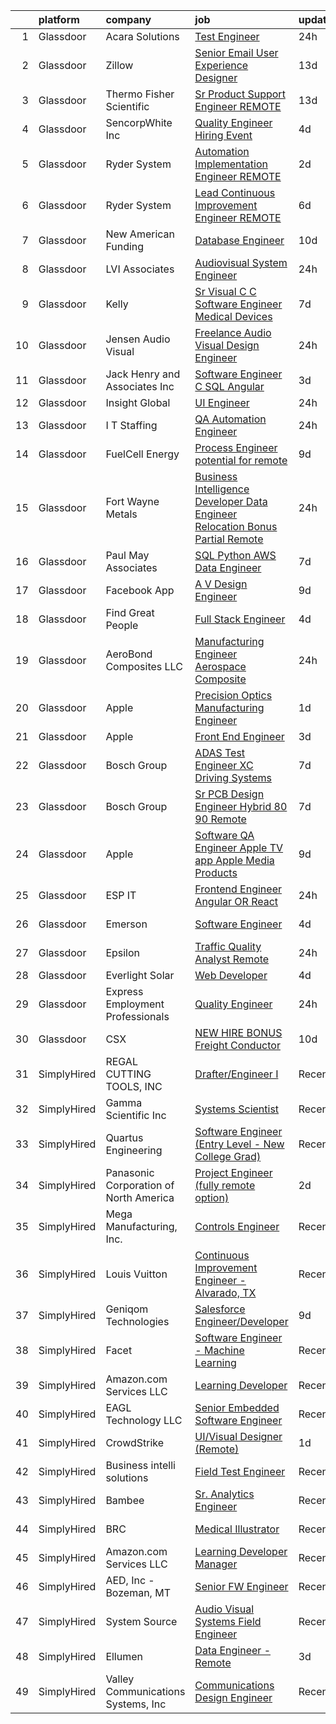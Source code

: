

|    | platform    | company                                | job                                                                                                                                                                                                                                                                                                                                                                                                                                                                                                                                                                                                                                                                                                                                                                                                                                                                                                                                                                                                                                                                                                                                                                                                                                                                                                                                                                                                                                                                                                                                                                                                    | update_time   | location                 |
|---:|:------------|:---------------------------------------|:-------------------------------------------------------------------------------------------------------------------------------------------------------------------------------------------------------------------------------------------------------------------------------------------------------------------------------------------------------------------------------------------------------------------------------------------------------------------------------------------------------------------------------------------------------------------------------------------------------------------------------------------------------------------------------------------------------------------------------------------------------------------------------------------------------------------------------------------------------------------------------------------------------------------------------------------------------------------------------------------------------------------------------------------------------------------------------------------------------------------------------------------------------------------------------------------------------------------------------------------------------------------------------------------------------------------------------------------------------------------------------------------------------------------------------------------------------------------------------------------------------------------------------------------------------------------------------------------------------|:--------------|:-------------------------|
|  1 | Glassdoor   | Acara Solutions                        | [Test Engineer](https://www.glassdoor.com/partner/jobListing.htm?pos=116&ao=1110586&s=58&guid=0000018205ca33b2bce05cc1bda8f92f&src=GD_JOB_AD&t=SR&vt=w&ea=1&cs=1_5d8e6910&cb=1657954514397&jobListingId=1008009121700&cpc=5E31031E1AFF45A7&jrtk=3-0-1g82skcvuk62v801-1g82skd0gghp1800-072e15111c6663c4--6NYlbfkN0BQuJXpfawXtfhwzLerQhC04iCxGrelUvn_xttDeop7CMmG32gURwRxhPm_v2B23n6m9TRqT6UasFRqsSQG8g6Wo5XAjT0P7GEcFnmq5c6niecZP-SECIebECYEBNj6wrRW9OwJ_eWXTGZ8E9-5zjmIlZ7jbqgDLtTlSDyKzJ9X-PDLw_UTynzJc8p9VcM1aTMAdRoEI78Vsag6IRWkpR8rr8S_MeVoFZceCedFgABZB-KYGbLK7aYUo227W4ubzO_-bjZLioO2tf_6tv3ZXj-iBgs_oYPaDWxEGVa2dwGRBtxPjRPtZCbduDf4v9HvgRXRaFG_Ml-NpD3jq3UUAPaaER29epi17FALLSgWmePadMGCX3rSuYqxUVQSJUuuG2_aHx2cAN93jpaqJekgK8Ze0rKDZTXLZBNTl-pE5mAL-qd9qbbQSPTfPCS28H7HMu1X4vBCq2VGNUms_LoqnZBxGZJ6QK76fcDU0Wcf_US6VK1h27YJeqFTc6ylMHVOM1bmOrns3m37WZbCN1XGNTnqExjLskwVtZE3rMJbep9Q81g5jjD6i40ZeqOJkCbnTcnpp8FF68ivlhc6MVj4iLWcncEbxJbo8L4g2ISScyVV7lvOFt-eDsd7hmr05NnD5wgpEdiUDlZmPCX1jCFEhz0zWaAhaHKk6Jc74q-yu08ff0h_NhyLAoLk7L4y7rWedIl0R7Gkw6PdBVz6yC3AIePFO7pRINgK-Tl--9tkgeHAiw%3D%3D)                                                                                                                                                                                                                                                                                                                                                                                                                                                                                                   | 24h           | Melbourne, FL            |
|  2 | Glassdoor   | Zillow                                 | [Senior Email User Experience Designer](https://www.glassdoor.com/partner/jobListing.htm?pos=121&ao=1110586&s=58&guid=0000018205ca33b2bce05cc1bda8f92f&src=GD_JOB_AD&t=SR&vt=w&cs=1_b283f0ba&cb=1657954514397&jobListingId=1007979080441&cpc=3DB599BF2F4828F0&jrtk=3-0-1g82skcvuk62v801-1g82skd0gghp1800-ba3f6750aa802f40--6NYlbfkN0ANMurRYyPEXg08u6OamUd1Mvhk-zhFSGYIZgoJR86UvQ_x0FKK8TrZZD49G3rLjS8wGhoHT0q0CqvbX6QAQEN4MtrEmjxtYnKI2eXuq5uYOiMfEzs1iWRevnYpRBE0eg4n-FptEwYvGw4WNjKsDNbJeURgG-8-UVYC0dgHNQ4U7mSV5f28BzWdpKBvjKb0DEivbUTYJMp4_GrW82lWi38Vpl4fl9IMX0YlFt7QjwOOyj4EmKfkgD4rJLKVLhj-QUrctktl3pDV-LgnT1tHTSPaIoID0UQ99DT07veaJB93fJdJYGoJU9dNV8zKOAFFX2JIMBzHkUFcbTsoqL4MAWoMdjnIrkWn3lPDYt6ThKcAXrSdgv1HIbv5AN8S7ae77_Rg6HZqyEhDMl9nXllMW70U3UAfH-Lo1do2qJcwotIODRwSq9F7Fj5sncfHc8-MQ5i0i9Da6Mz9I71Rg3NwpkiPC3R2BqWklFSaOGGuGEQBT_P6CEWqlQnxATfWsaRqKXGtLg-FeWrZ8cmQoZw9MOYFZsPGdt_PZ480XsIVnZPLDLUEz5Zzf6Oi9iBTZkTNENweGD0FUTH6XkUryOqlQXHIJ-a5K0a-vtqflOuhUTwj0o2dFB-IfyHFOVwMCv7C55UeSoToXeSkrdnbbp0lgBpVfCJ2mSXmQUJrHDnq-HadXhX_MQhj6bEq_fUv8UIaQQa5TLZil9FYVA5oAduGHVLtWEI-oSolVIrezocK3R0cSZjME_Fnzg7yzgEWfQQYAeK5TyMfjYMmYWLsBdxx9rLVs2OYgyI61I2YrzVRjhpzFXj3vsPqEHDKNjrFdk6q6uSXBHzZhJo6ELlQAYeX5TePy9oea1DI6vwTNf6AgRBgpEJHyGpTYfBR_17XdYEJqPF_eTeyfYX4pg%3D%3D)                                                                                                                                                                                                                                                                                                                | 13d           | Remote                   |
|  3 | Glassdoor   | Thermo Fisher Scientific               | [Sr  Product Support Engineer   REMOTE](https://www.glassdoor.com/partner/jobListing.htm?pos=118&ao=1110586&s=58&guid=0000018205ca33b2bce05cc1bda8f92f&src=GD_JOB_AD&t=SR&vt=w&cs=1_cafd1701&cb=1657954514397&jobListingId=1007978835288&cpc=B101C867B3EF2D75&jrtk=3-0-1g82skcvuk62v801-1g82skd0gghp1800-cadfb4b7b84db6ef--6NYlbfkN0BzZ6fHfExerxdLMf5R-vbYZbYqPc4F61LRaYm3pX04b2gwnvhDbmguXhGUf6MlDkB2g2Amy_FIkmekF0ZuNwx_cotEaBcU6cI6ZJ7dSAPaKHOEJVJG7V6aWhZxsDqfxap-NeG2GMWX_5qKEFughTKFgnFu4tRrSTAeZGTWQwpTaF7qilWet4hciTaoRgxxMo3PEyA10DcL--33M-0Z3jiYwpfi49GELS6fvBp7Ge_54y5RqCeO-DdNDYcPPCSlLJxXu-2xXJ8QMFO4XaqZDhekK4nvbH-YQH2LrKdk0AOKnX7I1AW5TqoTeHx7XOZxIC0DpsWRtR8zavAF40DUMp1__5ZDQud_ea_xdlYvfQa3YuLYo2vISmFAF8M7SlqCiVEt8_Ty4tw_c4Yt9rKVPJdZoNmMWr2mWjLHelvHnIglBkg_PZUt61jrBOGEGyvlsHuioqsxqNMsGpJZ0ddqOu6EAWwD9c-6ELilisLEUJ2kxuh5UIVJhRzwmoGIC7x1F06eegvCfHCKUSVh6EWNtC2sp1iGHkUx46srJe_7YEuI_Zg4Z7Xv2kBBD3MkqHVrJUER9IKXTrUZ3oiHJnIzAJ7jFP_t3c_AAkPi43GpkWtUI5Ivt-z2Bwv23arrrKaZf711HxpECvmchC5PZWhKbQAdp77IEWrNe92f22CVSNlBhPKBBfX-rzbKm1AMoDVLYtvCtr10WLzQG_FD9gvbLl1O6XZscp-VyfqO-Zk2vXciqpEaAw8wmOm88fuxU2L6aE1XspFpxGQaRvQ8_HgUW4A939BsaBKhT6qYzpofVhHCrqsV3jf54-prMsZCEPq0qpDnZ-p8eTmeNeZIyiFsjUWWTBI5VN6GLrwwoQexG6QcirPVX5UHA-Jbml5jfmXNba-CUdevbpXCca4TasktmrX1mh57DkUd7Sky-15ahREXAjXARdHQ23ucSAysPsS9eJPHIFpj7znYBBVUasDC2iJujsOCyiSFWDVqspxpzxxCVVoyP7Do7SuME5GHPrjA3hKhOEuAbCodkhqJUUyNkzqF37CKFOMuhqC2Lkf7Zl7hzPgi_L-DzEWSQEvHa89jOU90NPPj0pFb1BTRk6Q7SGLlABVriOw6v-4%3D)                                                                                              | 13d           | Delaware                 |
|  4 | Glassdoor   | SencorpWhite  Inc                      | [Quality Engineer Hiring Event](https://www.glassdoor.com/partner/jobListing.htm?pos=104&ao=1110586&s=58&guid=0000018205ca33b2bce05cc1bda8f92f&src=GD_JOB_AD&t=SR&vt=w&cs=1_83ea2a5f&cb=1657954514395&jobListingId=1007998212480&cpc=26B83D24F6935211&jrtk=3-0-1g82skcvuk62v801-1g82skd0gghp1800-3cc79621559a66bb--6NYlbfkN0Btxs39KmTzjw_u_hUXcyTcLpNeUj18C2Nw5A7DCW0FWKwFVAaSG6fOyV8Bpwjr7rqiew3lfOw6y7-ZG_CVaQhuSjzHJmTLeP-4TiIMasFuwBd9py8bLQuwLShoWWxU1opppubP2khLZUtduQ2uDTr6EL5EcqZ_-aVWpZ7KVER5REI4C1p_gtBiYibo9OcGFSuzQB48kDpuissnlW2Xu--YxQpWax7XdRyYuFMcSS1LehaHTGAoXTE-BYyljaJoor_HpQW0NlueSgkN38ios2BNdtuPDsiOk0Rf_6GhkMySJS0PbGA7PvGMFb58S_0T7VZouhjkxgBMbw81VCeGHQeglmTF9Q1N4Zo0xhYA3bs7PtOJeMxNniIvPAYagTI_T2qBiVRKJInbtqjZTbsjt10VRU2nnGkbUAq_dXMCj7KFUd6n0-cuNA2cefd0ufGNvBObutRAhHxeyxyes121XmvvSzKoaudvj3l_uzV5GlsPwPEqsrxpPiBjMavaDTzpIUi_viKaJpIOdVTTeDE9NvDYlWfVwoRrlDb9C8qWeIYWZvl6D2Mm0rmtyOHOF2xbTN8W70rG00o-dHgFDoilk5eiQCHPNMAGyRM9ZGel0srvnDsC6Q5LYJFuRA85U9snfmYASDSDf7T9Mk2MyjiRZFBOjBew1GfgnMInEhcBeLEe4IrKc_YOFD5exnw3sYjk2CsWfnq34H3K_-P0Wm6JdovlhFSbuh3bv1RXjgf7u7nJ22GDEkhrOzNL)                                                                                                                                                                                                                                                                                                                                                                                                                                                                                    | 4d            | Carver, MA               |
|  5 | Glassdoor   | Ryder System                           | [Automation Implementation Engineer  REMOTE ](https://www.glassdoor.com/partner/jobListing.htm?pos=123&ao=1110586&s=58&guid=0000018205ca33b2bce05cc1bda8f92f&src=GD_JOB_AD&t=SR&vt=w&cs=1_88fade05&cb=1657954514398&jobListingId=1008002123812&cpc=32EE424DE2B657EB&jrtk=3-0-1g82skcvuk62v801-1g82skd0gghp1800-f13bcc3fce199444--6NYlbfkN0AJ6wryg7N46VvGy3EmkapfWsWdojZUEHSy-vjm49REoV0QRFlwuAEzlioR6-O1v1MPpY0outYWv6QQUzY9gCA3ViWOxr-3oIw542ZbmUOkgCsR_IoiwzNi_B_mN7Z3uxS5S2Ce55vM66vS_MxXTcpRbe5ADtHM_zUu_D8dKBs3vSgjWlCqqXnz8OdNyakkHwz2Y5oz4-gaCT668l302WQ4mvtYN4ARgkFZojGmnySX5wuJtW9CApaW9aRAr66sd3bCjBYhSW6N4CLb9fAfpa0EvdkdprIF3HutXntgNDd860780t6M8umNBcJa2kwV5d60OL2T2W-e5nLZd8Xl2Q5vztKHNwGEKKz2fd04NZZz7CvJf8ODbe1id75uhNegsr9atMK6ucizRbRG2GqK1X6Rd_s0VEAK5ltplTMGK9YmJPEsqLsHc7qYNT4ElE_rapH2Sb5w8HZETgBWElqow8qlM3kGcocJJhybyWyzik1R6AAeMuERv1B5)                                                                                                                                                                                                                                                                                                                                                                                                                                                                                                                                                                                                                                                                                                                                      | 2d            | Cincinnati, OH           |
|  6 | Glassdoor   | Ryder System                           | [Lead Continuous Improvement Engineer  REMOTE ](https://www.glassdoor.com/partner/jobListing.htm?pos=119&ao=1110586&s=58&guid=0000018205ca33b2bce05cc1bda8f92f&src=GD_JOB_AD&t=SR&vt=w&cs=1_7316b2b3&cb=1657954514397&jobListingId=1007994597235&cpc=47CFDC01B3F81FAC&jrtk=3-0-1g82skcvuk62v801-1g82skd0gghp1800-cef8ad6173e9df8d--6NYlbfkN0AJ6wryg7N46VvGy3EmkapfWsWdojZUEHSy-vjm49REoV0QRFlwuAEzlioR6-O1v1O44CSxLA3cG3fwhtIfD5c15ntyHq_gHch04edsxG53n8GSMagYbN7EHM_h3XevCb-Q_Sm_JoqTfhtgM87SpIc1sKelxSOp2yMnrmYRieqVkNV5LNeMONiLmp5XRws6y1Lzlt4nqaQ-kokg-ZaUoiQgCodReTKnB5J5fRpTWuyZyTu4aQUJsWWe5gX9t3TXAU-QF_83PI5-c4s18N2P8hhfb5rI-kGeIecUuqbyIrEwEv8jQkilsOdFy7qFip8PIH1vF__L-aubk8nh3HeJ3pL85FGHQGUJOB9lUSF548UFBUUGQ34ZLHAtS1TY723ty8DxCCIvmwzdLSj4S_7d9Ju_jjqO1_e5XkxKBKeVElqQABJ56q_gLZFe2il3s7QC8UXiuLOoeSOSyMMiEkM_Odlt6KJfDHsJ_1jlHNaHzC2FDE3KQPEkEfOL)                                                                                                                                                                                                                                                                                                                                                                                                                                                                                                                                                                                                                                                                                                                                    | 6d            | Lincoln, NE              |
|  7 | Glassdoor   | New American Funding                   | [Database Engineer](https://www.glassdoor.com/partner/jobListing.htm?pos=124&ao=1110586&s=58&guid=0000018205ca33b2bce05cc1bda8f92f&src=GD_JOB_AD&t=SR&vt=w&ea=1&cs=1_f7eba464&cb=1657954514398&jobListingId=1007985725386&cpc=C4A69CCDBB3B9599&jrtk=3-0-1g82skcvuk62v801-1g82skd0gghp1800-ff0963b75e2fe558--6NYlbfkN0C2BFb7Ub2YUp4strrym9V3pWtjyRKtgHKt_kMzkewmGGJEved23y_kY-GSZp2akmNjnsrVgltbducLqbVIGxSYBrNmqLKvFhhX37uOtuAw6pxO1yVW0WI0TVIduvBd4ihQ5xRisTppLsuqIPgBYOvMZEuvdFtciPqi3UMnJUN_UHiTWgO4Ce0T9K5-sjUNUzAJs02OQ2dNZdyV1IcNj_Ydmuc81TRzwN80BdHxluEjsRHrZZSByHntDdqrzcTVyeUMsdBCP1G3J0ZLvxWH62rBq8XsEF8ENKLRV2fdUN3KxMsqspr3SpyEf9jC8CLmaBjlSHVvXLE81340Bmv0X--FQSULgMysbQNSSPMY5M4n6bRLmEkI1kKllaqKN6R-ArA2tJ4yj51SvkUZ60gMzV8hHm3wwGEoSqfy-4FgEbODDbIGK4qPv7oHNonDq-seThrrxr8UdNbPXG0UY7GTD6oSf_3epoLemLBSnvC_VfStFSvEPA8SKJdZjVnjtdFwYOw%3D)                                                                                                                                                                                                                                                                                                                                                                                                                                                                                                                                                                                                                                                                                                                                             | 10d           | Remote                   |
|  8 | Glassdoor   | LVI Associates                         | [Audiovisual System Engineer](https://www.glassdoor.com/partner/jobListing.htm?pos=107&ao=1110586&s=58&guid=0000018205ca33b2bce05cc1bda8f92f&src=GD_JOB_AD&t=SR&vt=w&ea=1&cs=1_795dc1c5&cb=1657954514396&jobListingId=1008007777219&cpc=618B7C2C2BCBC227&jrtk=3-0-1g82skcvuk62v801-1g82skd0gghp1800-3da69157d56884fb--6NYlbfkN0Ac1dQX5O4bM0SP6UJQV27qUKlsnOLo2dFi0v4Kq4pXXbjTLEo__hQoSrdIWdjrjGCtR5y2tIxHXDMiBH-vv-mhnkIphmn-1jHwueGToX7gN7uK0kVABbEYefWUepGlfnFqkZ-7Hy9ElB2jpWUOwEadIST8be7E2eTLOW6_gVt5o2zZaWr6SRMYFCa5K3sQVIy78kuVcPYK_fllz8uL_rUiduC4FKsbqfaFkAm74YJwfl-O-qEvCn-QRzkR172cE1wPKkG6LfG0vaTqE_P6fO53Sz53hc2dMoocCXLQyXBsY0HmPzM9dXJ7U__jlAntrZtJlgTJ5O_MJ1jKWXmr0gkpISaTot6cXOMtQM6AORTk01VPYQUZZhgFBbXj3vXu6sii7phkNDhZShbQSnRSrKk9qBXL_fAIoR5oLps3AJ0len9avSp76kS23h2_Qp763uHrM0udK0s3tyXhUHA4pHex-DbTX-kYes57nFIBmdo4MOvjkAPQDRBgejDiljNCmeC6ofxaWfVPeZdEo6sDfJKOzmZtMeOcSHebdgG3nB5sAO5nWDW1Il9PZ3MsKBrYhJA%3D)                                                                                                                                                                                                                                                                                                                                                                                                                                                                                                                                                                                                                                                                   | 24h           | Fairfax, VA              |
|  9 | Glassdoor   | Kelly                                  | [Sr  Visual C   C  Software Engineer  Medical Devices](https://www.glassdoor.com/partner/jobListing.htm?pos=120&ao=1110586&s=58&guid=0000018205ca33b2bce05cc1bda8f92f&src=GD_JOB_AD&t=SR&vt=w&cs=1_74536e7a&cb=1657954514397&jobListingId=1007993697141&cpc=2F9DD8B511C89582&jrtk=3-0-1g82skcvuk62v801-1g82skd0gghp1800-1d654153cf633c4b--6NYlbfkN0D6qFSVCaa8tXn-rJ3OcXif2lPyFmwsE2iZBGE4YLg1gz3DzxANTQL26tb-SQ4b-KD0fQYTmmTNNUGpIjIcsN35J_4V8sJewxee08dSJV8UR8WjhVdnQvA2WrGA9W_pvnh4aZhzwcN-M1o0331abJJgNZPBDQBKuihoW4c_P5tmbbZQmpP5EJoRAxUiEMKfe9HVMPUv1xf9Nq_xpx3Pk6bvfri16vzFKWfMEeXB-efAerUPFoqUxf4SoKgR2Az89LRkBJ2zx46KACxL1ChKEZgmEVP5AfOLXnPJ-EgamQkFjd-xbDXpo38bwduXi7mDorj2PPXGmVwGnjapUmed7JOcp2bjCghdDx4E1QiIEU71Wa8bCnf4yoI4D0VzV32ltTZQvR6vQJxu-R-BwfYZUiGpPPCvgWtZWzg0aJ7XNf7o5_x6o7dg1Y7ewlC6RG68Ne9fOR8cqwRCvOrE1tqN7ZYCBScQKpCUFWi8sX-ptdEFaaz9enmejB57t3sLEfJyVJAbi46G4NVat3q1BQQ1jGF4V0sK-W4p7aQ9iXDfugTZlAGCYSU9IKM7TwutsVypIhItKEWwgTKb_gmsf9tnrY-sCXe2dZqC43hMVSHgrq4Uf9uh5nH4zhqWdbCFpA6pttzAeDYrCvFban2j56ZuxVuIWtXn5zRqFZUidJS7EznowPUpJtZvCRfjXmf8FrQmgg679PabxSheDRYGOFw17a7FBRloaszZ_3CFhWt9i2BCNAheGtflFaJkbRznY0b_ZHZoYAwp3-NbZvLS6_aNzwr0eTLWYfT0RUUNchD8b_KwiWT3HY6CwVdSsE0d0mU3Mp-0mUPeKlHFAhbFUBQsntwXw8OGzhL2xMx90NzGhk5-izb9eXHlkH25AqVDlY9QmhKvO5xClu0djLy-_qsgqj3RXcM8Kv5-Mx23alQZ8zLd_Ulszqv5Y1tSdmDuBqse_fREwH_oDAr5m8q252eBZ7zX9Odhkt1wvUjhZQCuggrN5BNkhNb-Zq0igZF7ps-x62VJTgDyWblAgUzrHVfzREgToc13aBI7k6SmdV08fviFIpqZlKi9qHsMEBO0CuuhKd9BzWZMqAmf0CEGJuScK45DZDlzhnbMYm6A7LkIwmJjNJKVbEdkUR3xokLvNeFwRgxJG7MRg-Y-IoxbpQKFdyNMOmQfGh6qcdNqBP9irw8Ldg%3D%3D) | 7d            | Sunnyvale, CA            |
| 10 | Glassdoor   | Jensen Audio Visual                    | [Freelance Audio Visual Design Engineer](https://www.glassdoor.com/partner/jobListing.htm?pos=103&ao=1110586&s=58&guid=0000018205ca33b2bce05cc1bda8f92f&src=GD_JOB_AD&t=SR&vt=w&ea=1&cs=1_41121ab9&cb=1657954514395&jobListingId=1008008655393&cpc=C49818E30565E1C5&jrtk=3-0-1g82skcvuk62v801-1g82skd0gghp1800-2b26840a77cfcb6f--6NYlbfkN0B91O5vKeJxR9_hxmDa8e6Q5G1GjibsWHgJn1skfYlPwkAXe845tnLEvoI6XuF0eBIBIhcz0HPUIe79UujOZBVd63yv6bxa1aImQmynUaNewE95G793KRTOknt_ThP5QTrQDOUmd5gLH-22R2jo_gzJCrI3Bf2XfHqThDx0q7NMMsUMDd3ajSAC3ZreR5MhGkge9Sp_NVltb2ZK5PsEsZOjiz99BgOOcMUXq40QjQqNfZIlu5-FAlTleyteJDaUepA21XOC7S-CuvpwPh-9nRlQ7M49PrypCaO1PjcGB7ReT83kbOgI2-Gzqgx_bbolHlfIQ4dnGhjuxouwUd3tI766CjjsT5sbc5JR7m5VivOb7gpXHMl9hApEO1r9dmDeOjxwa5SIyFtPabWb8LLjtbnTZctGNjesgDbJr1rh8y4sbsyX4QJ9oFIjpz53nhiBl0TQCetNkqDwp8hJZdFVQkyEnNCNXfXl3dPXUd-Iib4-nicIuQOmufCmFNfbSEzWR16cqEz2uDFJbSREtvN6SO3D7Eo_xvWDZlo%3D)                                                                                                                                                                                                                                                                                                                                                                                                                                                                                                                                                                                                                                                                                        | 24h           | Remote                   |
| 11 | Glassdoor   | Jack Henry and Associates  Inc         | [Software Engineer  C  SQL Angular ](https://www.glassdoor.com/partner/jobListing.htm?pos=117&ao=1110586&s=58&guid=0000018205ca33b2bce05cc1bda8f92f&src=GD_JOB_AD&t=SR&vt=w&cs=1_5220aebc&cb=1657954514397&jobListingId=1008001719352&cpc=A65DF3A704A48F9B&jrtk=3-0-1g82skcvuk62v801-1g82skd0gghp1800-d7d423ac65ac3035--6NYlbfkN0CUxQjISx8Pmp1SNPcSUmHurfSI5ONYRGUylAf9ucXvkQk5eiF9GPMDoEIQYBRkWvs9vi-8Ivj0fkcA5kK8rrrFXH1EGsixcH1XMO02u9PaDaZz109oRgGDMUE0uLeMHLqW5UhYJLkry_aABFfnjowh-sOF5Vm4uQ5AsQ9HJfdNxUjor1E5q1GsYsPQdbTlSvFHC27qY1Ej-Q4n2dVFlRQMeRQGlR2aF-FB6CYjIMoCQNZjsQQireVEkEmzFxKtdE7kUoYPkTMxAkX_Tolfys8ObmNQgXiL7RZ5S8ZRIinYzx6b2eFIrBzuLuBobnCX1XtDPZu-1Q45WAv0E3SeqclT-iB3L73FuAIX_JHyRzTEiop_n0gNG7-r78u-_Fgr0mXK1Bvq9S6bOFfKGb4w_J-zyuYmWF4e1AWcmfCs5990YDq_HZrFrIVCPPdb75evI0OTs2xcIOB-_qE5eKVDoaR0YNCKnwTIbqQTDuG6exiWG5sBB-nLqNOQwrMnEAeyrGm91gbZh58pwp-IcrBjoXrA)                                                                                                                                                                                                                                                                                                                                                                                                                                                                                                                                                                                                                                                                                                               | 3d            | Remote                   |
| 12 | Glassdoor   | Insight Global                         | [UI Engineer](https://www.glassdoor.com/partner/jobListing.htm?pos=126&ao=1110586&s=58&guid=0000018205ca33b2bce05cc1bda8f92f&src=GD_JOB_AD&t=SR&vt=w&cs=1_cee0ee42&cb=1657954514398&jobListingId=1008007764111&cpc=334ABAF5D42DC775&jrtk=3-0-1g82skcvuk62v801-1g82skd0gghp1800-efffad23cdd4c697--6NYlbfkN0BKkHZu3wF05EeDimN_p6sYpKCMArvwa95YdH7UpkaBCqc7l59Erwqcm87s8bKO7iv9rGGtpVwR3vDXtnQA1Phow661jfdibwuAyNS9PQ-Oypp7Gut69j7o5C1zBYmy_0xi3n8wajuGKgnON7fzGodfQhIPobz0htBFmEpgZt95su5Xk7P0H4fKM_rArkoDTwtcjuT2f4TVNpP3QJIkusTANv5d0SoB9XEPTOZ-bMbcCiz59qHm_2cy5WRI9Im-BwkJm13WYK_WPZ4IdW4E6vu0M7SnPhw2Spudm6NYSeam_29MmpdWiqnEthMUjGR56-unbgBXRa0-FUPAivK86cqr07NtWoZhKhPlG_o4SJdLBMEX-bWa-_xOB_sp649KzKtvD1w-gKAOAOiYtkxGAgfGxWxw186s4ADsL6L-q32tgF1Q5KQNsWT6BXh-mwu9J1HyrTRqpJITrS7ndKP5zeYhV0ZYkUBxNUaBVIFub5CiYeggoUas8LE9)                                                                                                                                                                                                                                                                                                                                                                                                                                                                                                                                                                                                                                                                                                                                                                      | 24h           | Charlotte, NC            |
| 13 | Glassdoor   | I T  Staffing                          | [QA Automation Engineer](https://www.glassdoor.com/partner/jobListing.htm?pos=130&ao=1110586&s=58&guid=0000018205ca33b2bce05cc1bda8f92f&src=GD_JOB_AD&t=SR&vt=w&cs=1_6d0042e1&cb=1657954514398&jobListingId=1008008720903&cpc=FAE5E775D180B2FB&jrtk=3-0-1g82skcvuk62v801-1g82skd0gghp1800-0c17dd44a9966a9f--6NYlbfkN0BSFTZuyNQvcmf7_4dqenNiknvin5BJQi_xRwIeclz0KtheCclKRKJ1dz2lGEfQNQmwNcTu9rSuvvEXP6na5nricujOIArjM7z3qXyZkXoWWVzq17uvEhEqQkcsJdv7hOGgNwkm8wbXm9YmpPfLNWNfzndgD0s-IDRWY-Lz5URvASI3jknIIJc0lnWf4n8hPd2nse-NUxZAXmuy0P71pcmqD7SYuPpYX9nkArEIuY3yaQOhsBeLFR-rHzBCmic5n_5ovTUpseQKpaL3gZJwQVR1FasrfcpLH2sr19NRADs64svg3SUCGvJ2Tmp9q720lsM02SGClYAx9K1iiT9445s1zxUycYoYW3Vwr6W3l7yGKWXEjPDfJLNS6XOuGhlFLqtMiVNPDb9raXpXshSIuZcVGpkqggVPHF2FvwRDO4eRTdGN6gY189r6sCo39W93ClBtfQBZ5q7vOLonAb-9_8AnmSgL6EQt8VmUdne2D26akWBKzxP05XcQ)                                                                                                                                                                                                                                                                                                                                                                                                                                                                                                                                                                                                                                                                                                                                                           | 24h           | Houston, TX              |
| 14 | Glassdoor   | FuelCell Energy                        | [Process Engineer  potential for remote ](https://www.glassdoor.com/partner/jobListing.htm?pos=114&ao=1110586&s=58&guid=0000018205ca33b2bce05cc1bda8f92f&src=GD_JOB_AD&t=SR&vt=w&ea=1&cs=1_f854a552&cb=1657954514397&jobListingId=1007987377613&cpc=FAE5E775D180B2FB&jrtk=3-0-1g82skcvuk62v801-1g82skd0gghp1800-a18775f672e6080d--6NYlbfkN0D-czB5s0GPRDgcR1sV-RphSeikqv8-Bbo1AQgfuWEkCw7SfK2BS6dHXHC71wIOiPV1DLczV_GThehl2BhNxMo1Gnntw1gJLGHvdv3yJUWi36eYU04Q8iEI2LH2hUSeGS627F90n0W5WqzIUAZ_ey1zxM1ISYLcG1_JiaESjvimax1ifA9VglnQeQXfUyf1_kieand6KlVRYxH5AnnYU348DzPD4IZ0EaTn5LbIkhzPl8YCVk92pjtjL-0Bay_Mayk9yJygvVIJnlip_8B9rhRac-a4cL-qTwUG-IDXaLzDPsZeEPSCPAkUD-oridD21GL56fM6ytFFO2kz2gHcoMtXVIKkKSNuJhLvCp_sdqr5gOQUnvVc6VwNnDPS3gRoTLkyGM88a6cn8MQCC_eexcTeKNUUhYc5KR9kl9k9I7__PgDksy3PmWF-Sn1x-5wyrtGjyjcGzkwMOf5OCvrDdcZ4SZVHB7V0z2SLXiIuTgFh9SE93e6OgEYdMghq8G8UNgmhhTXyRVbmKA%3D%3D)                                                                                                                                                                                                                                                                                                                                                                                                                                                                                                                                                                                                                                                                                                         | 9d            | Remote                   |
| 15 | Glassdoor   | Fort Wayne Metals                      | [Business Intelligence Developer Data Engineer  Relocation Bonus Partial Remote](https://www.glassdoor.com/partner/jobListing.htm?pos=101&ao=1110586&s=58&guid=0000018205ca33b2bce05cc1bda8f92f&src=GD_JOB_AD&t=SR&vt=w&cs=1_1ba29e55&cb=1657954514394&jobListingId=1008007476798&cpc=A4C1E4276E693E09&jrtk=3-0-1g82skcvuk62v801-1g82skd0gghp1800-e243033913726a26--6NYlbfkN0A8mnbQRRIRz1Wa_YDHOsivwUN2SeHDXenuzFlpOAq8svrW_snYXETv6Ij9UxIWBiwjgFQgyp7UKoPb3dSNegkk15946MPIrZ5Siia4BPeNCQHSIoMmXYU0KGHIrnGB--Z_jNUBh1eGSfvItxuqEpzB_yyZa9iQGggj4g95l43Mmpz0vJMrjQmvDM8epUdWT5tePcvCfqw5XqcyKaibzLbszsH3tHAc7QGNkg47bo62Rw6OTXzeaobuVunOax-mqDEclKIQ52tq9fQDrN74yACqOVscqUr5ZuQZiKpL4zF6B41U3W0V2oW8C3b9c6BokEFY9jFH2fIdwoetIwIBrnekLEa4lW-rXUFFMqRN1ts6qO3vGbxmVDdA-oF1LyV1NUQym0DJu-gI5hzsVG7okgH9tYJREko9bpvMxn-RqMJZIkRPwgI46myvswv9iQP8eAfSkgdJIyJQx3j-3wOiMK6qEpd54We4jEIx5LRgZXJgHxhFOw_7_uvpgJ1twsf5sry5fEitN2fS01-0Bltx19mF)                                                                                                                                                                                                                                                                                                                                                                                                                                                                                                                                                                                                                                                                   | 24h           | Fort Wayne, IN           |
| 16 | Glassdoor   | Paul May Associates                    | [SQL Python AWS Data Engineer](https://www.glassdoor.com/partner/jobListing.htm?pos=127&ao=1110586&s=58&guid=0000018205ca33b2bce05cc1bda8f92f&src=GD_JOB_AD&t=SR&vt=w&ea=1&cs=1_353fd589&cb=1657954514398&jobListingId=1007993510208&cpc=0C139D4CAD5A6DB2&jrtk=3-0-1g82skcvuk62v801-1g82skd0gghp1800-cebdcedfb889c0af--6NYlbfkN0AtmmgL-6xvNJ2TgfBOZULzFUyk3B45PtfzaCI94ECTxMii_X1cqjm3M4kTkI7eOYUGaq3AxsEf7wkPnUtAcazn_WFHu2Z2-hu7m_M8rLBVJhKCVFgHnLA0NmSGy16dUnO9RJWoBwFaIKbSezOfjq1BtaUVwd59-tK2Qll1Mex9Dsn1-5dlJiWD4-DsCPKDIP-c1lYwCTfF2KaHLj52-3hqYEO1b7T5-8hFrY_dlQKYEgqCoQkKY38_Lop6c7-9ZxBrgF7ufhvGPrhqeqcxyVEZgKiqgJAXManwHIHBYdlO0HRfWoo8vhTcQ4mJHY65u0rgd6eEI0gSbUKtSqf43c1XIt7A4OX5qB0ESC5X5XvqZP0p8hWYZY6F5tczG2wDqj6kz6cf5oUYlmY3fZ1TgHhwwMJnY7SqThULpnoPKHfQY6isOATLjzS6XQuH_gSEGRja-gK2YAEZPr1EomDiPTj3q-505F-pIJXkg3s-JvzviXVgjLeEchTGiucMFtBVLJ5dkeWIs6SnwQe8qc6u4g8-kjtf0O5ZtRFVQOKs71fulYdXlH2LbLjkJpHSuuAhY8HjyErykxYiupXC5BmZaGD3oIh1Q6m5hY1_neawc9rDNCe2BEFIF6La6-C-aCMMPafhE4Ku0dJaDqqOek_3F0_qCbmZCVz3UMhEFYo5Ieb6WfR6ZL-3ZqtRAXPF4qH0GJuTdSffzS3bI2onR-w8WWSJAqDIqLAT2NiRcCB5CrPXNaz9jbMy_cRF)                                                                                                                                                                                                                                                                                                                                                                                                                                                                                | 7d            | Remote                   |
| 17 | Glassdoor   | Facebook App                           | [A V Design Engineer](https://www.glassdoor.com/partner/jobListing.htm?pos=110&ao=1110586&s=58&guid=0000018205ca33b2bce05cc1bda8f92f&src=GD_JOB_AD&t=SR&vt=w&cs=1_795c49e4&cb=1657954514396&jobListingId=1007987082728&cpc=1120CD366D53BFD9&jrtk=3-0-1g82skcvuk62v801-1g82skd0gghp1800-a6b078b07fcae20f--6NYlbfkN0DYl4UJW4r1Vl7FEn6T9F-rD9lpC-0oMJVSiWjK_MGUd5ZxEn957iThda3zHpNlLYOR8rBJ7bIPVPFadgHiFM6exkg1ZAlNvMeaNBTLh2jUSD21o7gyZigSkN1Sw-jXOyJt234AZ-8s5XcMbCQjaggb3CIZcz7lD8YWH8O8SDgIqqQplxNokApsHD6QqiHPHesMqkzZnmg2ycoFnHY_8C9flIuItM89fpDh8Vzzr63qvAIsxbzt6fF6v4ib7wIiaKrLF4Vr14PBm4pdgYobyZ2mEb-lNHIQEIt3LH0E_j_dmewPLltSnuF4Z3sF5ptCJCWfel2TOFdrmfHPwtBHpre8Vb6RzJDmpzrHoFo9fa2aR_LRLLzKgXOQInk3aobfJyw9n0eq1aGQLYuJ_iEW-DhixRzddJpHRPLr1hu0xBwXthjCp32mAzNaUzL-f1rtLVfom1sCNzW7JAmDB7SMRLdOQxKb39UckpjPSio9q8I5D9WaBFeABPYVS132ALXkllUuSV_rRGi5zctjG1-gnn420oFXAarmr_Mq88-MRWpYlC0YpXsSAT7MMQa1KH6-xTPB5nbspKJgQ3YWPQ56OT59QQOfdxtqBkRsVp8Q08VyZfIhYYEUQaO92d8dR67prq9_MEClIcfDD0UF6Uy2qpIc4qkQdoC_Gjx18eFvx1U_KsDOGyMrKnj-7wTgChaneu0utS_66C62j9zsAnCkTN2ZDz39GuJo2-kb_x7Sj_rDpFT9gyKrGeRTGKZTQQoI622Q4_A46vAgLbzzfLFooQrNL_p1s1EP57lh7YMiZwEgEtUZgENpJWAHdJJjoUasHNZwN4W-HBeyjyqgDX4Iy5Xeo7Dz0OzYbPU18mNRIFv_xgC_b3RtMoi4ooti5YKd3Rpq0PZbi0hGEZnDwXVQ6YfN1Op8tsKvydXTlGp8l_LS6ILF_8i67eR2zM0JHKZzIKyHf3EDSYSUoWBUvwlZTiJPFDX2QyIiqSm0vCBea_urUpJkRVB7_g514ufqzY74YRS6KlTxjyozJQeh_If-guo8vdqYNr5K8i4%3D)                                                                                                                                                                                | 9d            | Fremont, CA              |
| 18 | Glassdoor   | Find Great People                      | [Full Stack Engineer](https://www.glassdoor.com/partner/jobListing.htm?pos=128&ao=1110586&s=58&guid=0000018205ca33b2bce05cc1bda8f92f&src=GD_JOB_AD&t=SR&vt=w&ea=1&cs=1_7b9439a8&cb=1657954514398&jobListingId=1007997608736&cpc=FA84DF7EA1EC2398&jrtk=3-0-1g82skcvuk62v801-1g82skd0gghp1800-81110c879b6f9a3d--6NYlbfkN0AB_wwm9c7mTJ6mF64Z4C4YaWvUN0ue2WMj8uKqDGvbSUpQdFC8tKXzAleKNXG88hYqbhdu5OgK3s6S06o6e9kROcZ0p9G3l1zppEyrdsPDZNnLLsQ91Ot8FL94NgDegTH9gsp_OvUxFL_XX2y3wpnntBQy4LSBZ7Wa8i5aPwxLIiP_0BVy41oEaZ1hd3tWIoZaNreDGN_RHlJg552ZZOhafxStC3I0gm7cnuzxYu3XxH9uu9r1P5x6bT46rma5KpxrpTTk_vv0Y2LBby3kcNAVE2Jg0VtxteF9po-hjr5G9sxCmqWs8zrliwjf5M8_N4Kfn2zOsdjf5ijG0j8deMFHjSk_LDZcIlT5iU-iw4GeHUnMqlHkcblzt6Vr3hL-03wEoTLCFFN67R3oKzOONGh1XaigiHqVDYQka8nSa7ApqKBc-GMhsTSWmZ2IUeWPMi2tIRh5dmhihbJuNxk6zRfaIEJXoFeIrKyZbbmTzr5czpSjjVeCbWLdmtgKyRQss5xJA6ESUrsggw%3D%3D)                                                                                                                                                                                                                                                                                                                                                                                                                                                                                                                                                                                                                                                                                                                             | 4d            | Remote                   |
| 19 | Glassdoor   | AeroBond Composites  LLC               | [Manufacturing Engineer   Aerospace Composite](https://www.glassdoor.com/partner/jobListing.htm?pos=102&ao=1110586&s=58&guid=0000018205ca33b2bce05cc1bda8f92f&src=GD_JOB_AD&t=SR&vt=w&ea=1&cs=1_b63e5f40&cb=1657954514395&jobListingId=1008007980085&cpc=D975E6D323D47586&jrtk=3-0-1g82skcvuk62v801-1g82skd0gghp1800-e3e6f9a7c9a66af5--6NYlbfkN0BLYIU8Ze3FmxZTFiSXdIyupkBKsimm6GWlY01XmcxfWWsedVmDf4KIMKB-31OsF6wbVO77z1S0SG38DDDLx0pp1GBUVFDf6RgQMr-iRgCBuTIglYrAUlpCzt8zVIT3Zq2WHGcETwGeXtjM5b2i73q3vBC9IEhoz_0Fx4ANk6oqglCD9OmSESdWShVEs-v4n898r9Doe1RerkaoiRDd6z3qX0g2JFJW2auoo2XIhr_l48NRYKTXQcgMitG3f0M_zye4ylCOJLKCrST2HWn_XlgQ-ddODIIqbVIIk-4zb81PBa2NuYeTBqeMcS8ZgELi69xVNk90IL9UhzPrCO9WKrv_e3lqDJzc_iqzQ4JDnQOp2gYU4AcBbSXaNyvUuRbvOO8p60KS3YtXcUyb-J12j855ZZ0YcqMvgulfIJAxtAKvYs7dfaEfQ0IafGzwaYOafHge9or0DY9ISp1PLktlt7yCOHCAgPbt5c2E7Xo2gLuxUcuUU9pIrMBhI3Ux8FAWK9VkyGc6Gdh4fQ%3D%3D)                                                                                                                                                                                                                                                                                                                                                                                                                                                                                                                                                                                                                                                                                                    | 24h           | Springfield, MA          |
| 20 | Glassdoor   | Apple                                  | [Precision Optics Manufacturing Engineer](https://www.glassdoor.com/partner/jobListing.htm?pos=115&ao=1110586&s=58&guid=0000018205ca33b2bce05cc1bda8f92f&src=GD_JOB_AD&t=SR&vt=w&cs=1_5334750b&cb=1657954514397&jobListingId=1008007201624&cpc=B076152010A3B66C&jrtk=3-0-1g82skcvuk62v801-1g82skd0gghp1800-d945857e5a20531e--6NYlbfkN0BvKrLyj5gPmtZO9T8euul8TCxuuKNOtzRJOomxnwSEodTz2Bc-sPZl8WPllYOnI2jNbnovZezTA7m2TV9Pfx7MtZsu0miaHI5qRuDbnRtrv-ePq1dJiACJL24rwKx4urqcE0XuhDj3CtagRerkdMLH7ORh2AEIrBe843CSbLDC_fU9PKLWbZvcFlpebF7tXTS6uG0uWKuYLBecEkqqFxEusjbL8MRQPvNbFPBxikjQ-s-pN-CbZMxiBewIQvD4sLHH5ls1_UUjudBGVih8E3xSvFoj_oWxqVIDFV1YRoholZCpZ36Obyr2OUcuWr236hc41jY1zfH6IvPGR1c_RZfjJbuWYlfxCfSFavB6hZcpSoa_RXINY2K91xZIJKrQLtL9UQ1XJstJagv7NLl0ZNnvgJjOe7ftV2B3in06FABl_hd0V4a1jfcyiQo9g-IKFaRBte2WCcXZ5PdXmwCMJVe45rshNRST5vE6x33NMdt9837EoPEPQLvQNT85MmNZTxrD3bwraonPJaZc_VTl67fa_pTPeIhEwZFV12itxP6J9r76hguuV8xV8m0QVKKll2AGHdYzglug1z_Yc3mCeLzq387qBTwvgnbQQ_FViyO7yjQnDh_8_abjuRzq2PHJHft9k1ihdhp3JD8zM0R73WyAsI4CQgw9YaF9b8rQVgH7vG3HJgt3M0u2WoMBa5bqIuQw68ZDs99yXqtqO3FqT_pj3D3VoXLaAjmThw6EKWOpiGHLPax-EzqrC0g3M6RdDpipUHCwILrtxDXMiTVq3uAsni_1dY2YL5pWmKTwAeYdJw_Q3WSYBNGcu5lwFCNEEwb_o2th0t63CEU5pQXXmKPPeX3S05ezfpB-G8eWRe6ro2fnZZ19C3t2DZTiu_ErKJJsp2oEqhTwSKroSjGJvXFep5Ip_lBbuBdEm1GZtj2TopLBqMISS6Y4JE-ZeI1ZhoxXjlxIXdU9mOSMlB7DGucM3x68kRCSeBI%3D)                                                                                                                                                                                                                            | 1d            | San Diego, CA            |
| 21 | Glassdoor   | Apple                                  | [Front End Engineer](https://www.glassdoor.com/partner/jobListing.htm?pos=125&ao=1110586&s=58&guid=0000018205ca33b2bce05cc1bda8f92f&src=GD_JOB_AD&t=SR&vt=w&cs=1_bc60a611&cb=1657954514398&jobListingId=1008001513312&cpc=451933188B21919D&jrtk=3-0-1g82skcvuk62v801-1g82skd0gghp1800-aff69617645540e0--6NYlbfkN0BvKrLyj5gPmtZO9T8euul8TCxuuKNOtzRJOomxnwSEodTz2Bc-sPZlC5mDe-NOaJgZD6jMT1c3Xc3P8iLxpJrItp-l1aO_5_8sjK00_NMKoqLiqmczmQZJH_8quVm7stQGINQGOsBzHoKLk0U0rpN9Dr1TqG_WnAzcg1jsWxgtUWFW-dsocQd3UCQQVavO2JBVvzapbnYOQbdZBK974CjU4_PHAgnxlWwqAXHJX2oeN7DWCDw2MFllY_0Dy7f_3kD7qNVRtlYZcOYPnuae9LINgB6myGCa0btreNiBidFS86f6gOyiriHqmiZCQdkEslcSLGnDpMONWrdcvGwzqecSd5C5MYO1a3Ms59mvy59WeTBaRXbw_dQS4uLOyKCmG4E9fgsA-iPb0eIAfyLSZIFoAxGsChTng1GjeglkSZDoLlU6WW5kohSKF0ZuFtZ6luafDTxIhVGEjDfDuhkK9nxj1Twi6-rDyfnXemjECaiILxV-fez0i6gYXfDyzBW4rv9oVoIWCL-BtILKVOxK66t-pDrU_ADrB9GBHlWf9-IgiQ4v_8Ys_WSIBj88uRHrt1KSA8HAQYQrH9JyuiJUZ6yePonjo73hpluUp3ecy8IXxU5I01Azbd0H45FYaftY2LaSkjk3REk2I3lm_uqxmfySOsT8sejwSmOcx3WV6hJLbp81CANENMKRDpYM8dsJclzJT-yNHSaVLDPJMy7SK3hk0wGhXMwQDTn7rQPbk_sOdwrDy24JCIb8VHGE4Eoxd5Ojf0gUz0kNisgL7Ou6a4p3D7uQ5JIY9wxkwkDBmpIV1ruLG3pQinxR01WBlbuNAUDIvQiKOUHHMwj0Nvur-i9uIxUzXnQpt5s7uTyu2J7R9eAb7BgXqH40vVA0lcrWMFgBg0SKCu0dv6RRS_XzZV-HOdSH--rLOcWJk-KJZjA0PkYr-iBJI59eoCeMHfoKtp8%3D)                                                                                                                                                                                                                                                                                 | 3d            | San Diego, CA            |
| 22 | Glassdoor   | Bosch Group                            | [ADAS Test Engineer   XC Driving Systems](https://www.glassdoor.com/partner/jobListing.htm?pos=108&ao=1110586&s=58&guid=0000018205ca33b2bce05cc1bda8f92f&src=GD_JOB_AD&t=SR&vt=w&cs=1_71bd8147&cb=1657954514396&jobListingId=1007993990771&cpc=C5F9C09AE97B3D2F&jrtk=3-0-1g82skcvuk62v801-1g82skd0gghp1800-ee0ce78acd8fb21a--6NYlbfkN0C6GWNaujYxALY5cE2_tEHrxFJ_nxpjx3wh1ke1yD6QSF_gWAnu0BYVTdBq5zeqwu_8DmFWRnjnvHY1UTXPhVLAQ0ZTovkVn8QlOB-9_ngbanidvZHwVRkhGRirQVsTDNS0iyBVNpYjAZvOuI4cgpgc-6I48ayoAqfWS1qrVPidu58PejshkqkFs-KQrmkcxFp4Q1AAwCiYTo-vF3Y769pqnf6Jxh0lQTJ9A0qyNvQTRCfiTO1FYpnDo_ZkxuiGWykkrgGCd6cfN3Bg4wpMcz44AueyelALRs410Hx0gs8ZrR9MSyHI23OH2KzvfrqOKAm5--r4FBeMBIDr7X9M1l9Uqzkl7Y2hC2r9Z7oCp7OAbCM0MeHeutMLHyR6kT7KAbdKugbwfGjaPkUU2GN8V_RVnbaMFDciYrNbiDP6-TkAzbVyXgBnZCfWHHOUoL9seqKg99jOoBUG7hTXI0rKyBClganLJzMe8-K7F71jXKGFiit6LJj7PkTsWadA5-xQzBm7gWzjhSPQi0yEkDf7-S8fQ50TSBjTuIlzju2OdUEQTwZwedgTUUVxS_nun7V-X4-_bObvgYr0X96olbbw1ajshiLLGVDdfpfv8CL6xpUG_fuxG6P5IQEB1GZ1rBYZK4y1Fj1oinaETlDhOEwfAPiOKP_gntlDgRADFhBEv0setxqEyhsuq14dtPRNrLHb4yjvYULDbKOFu2Un27ifxvkKU351piFFH2IGOKJCiWvUekBz496neB2WiGALdirTXNMeIwB8nSEMbIUnj3mRIcn6pLlyKRAdYJ1L-a_jkv6jqEVyDBPDGPOvWdpW9A53RRRBWOGDMdql8t-UYSeNe3QXmN04vR_xtQm15QKFyEzZrbWb0YnJkb-AEhiqYEWnahdqrkJLEEFU50d_UB6wx-l0gDbX0qEn0dE12YIxUQeYpa_xD2GhC9s8fgtyDWGvp728fagY0bd37xf7MAI5T2kM6uHLuv4FYaA8diS4n1M-aMHEZLZHyPiEUY9jstmP9q0UOu2B8Aaz6U9dEospfdiFzKKvEoDRbhVklA6ILb_iwg%3D%3D)                                                                                                                                              | 7d            | Plymouth, MI             |
| 23 | Glassdoor   | Bosch Group                            | [Sr  PCB Design Engineer  Hybrid  80  90  Remote ](https://www.glassdoor.com/partner/jobListing.htm?pos=111&ao=1110586&s=58&guid=0000018205ca33b2bce05cc1bda8f92f&src=GD_JOB_AD&t=SR&vt=w&cs=1_b3c5b83c&cb=1657954514396&jobListingId=1007993990902&cpc=1120CD366D53BFD9&jrtk=3-0-1g82skcvuk62v801-1g82skd0gghp1800-da0d5f8cb426fdf8--6NYlbfkN0C6GWNaujYxALY5cE2_tEHrxFJ_nxpjx3wh1ke1yD6QSF_gWAnu0BYVI_x211MeEnqGeOKzzqrjRzKPisqx9tV8JiCQHZuYU6VSEwcNv6iajq0E5PbIS4OH4lTV6XfAZDF9iUBbDXapKZU8XWY7pwJ1Vt8foi3jLshiwTiLCiMYR8q39KQOJXCYMFjz8Vf9Tf5Bm9Fk81SUdCCLLZs1K-g4wbIyYjv476UqoPd5Ds26n6EwKtbyAPZTZsnkweNl2C5VyjtFdj77-QV-IFlWtlrav_OKA3tnqYPjiyDuRn0VUrt-6Dh5HJv9JB6cPoftp_wRVpEsgqkI-NNEL5Cmu-bpbTANCZwzJb6uXez5fWbtVh46YVn2gdgQsLf-1bSoRNT1hIidfXBlZuyAwtPZh6DS6sqa0Xpx2776R7_ItrRNiL60Bb5rkSWsFBBDLHI-_zvJ-pHCY9qy8DLpgNiyCdsMiwJvmocFeAzGoC87sQYvy0uCkaZiDgsjIWsfsH-GlZuNrm5Oqy9TXZV7vYipOQ6zBgRUhkdyw5PxFJ-JgtvWqrZhQ18XUnOTPi0JpUXqJ9AWS9COtkruibHqWCocgcpdVrFsdlx3DBfoVbB2eUonJgGKHjuVk75mFy2z2tMMNgCdYlo3RWYmil3qZeXNhzTSprnpgmA62Z8KtkdgeW9Uc-mbtIwuz-UsX4zYw0hrAthLGCE3E46E5Lkc6MT6wOFWh-pMCrgqu5PM7qAJQp1mz6y0EHRDwgPvKoXuiU_WIY8s1zQNFbYLWtuLTSQae1b1ZdrsuG99MJjU4brOqYyz-eYaZ125TfLYCtoB9g4Ck0emJYo1WbhlIwBSm2_hvCQScK2BK2Ahlijj6OyAPxImsrFZsYyxHKZnO-DZUHRpJRuY8TtjuZJUTPCtJJ1uLO12HYWzndMc0AgvDcCKC3Yl6jbn1p2plVzUKS43OiGcGV60lcQjlZyXWa3L2S5uyrLLwI93XZWyRBoELGR5wCgdg9YkJa27Qk_16HJZVbjpqRq7KB_rF_w0_COnLXg-H9zqN4wTZIncEOaDvTVDQg_tEg%3D%3D)                                                                                                                                     | 7d            | Fairport, NY             |
| 24 | Glassdoor   | Apple                                  | [Software QA Engineer   Apple TV app  Apple Media Products ](https://www.glassdoor.com/partner/jobListing.htm?pos=129&ao=1110586&s=58&guid=0000018205ca33b2bce05cc1bda8f92f&src=GD_JOB_AD&t=SR&vt=w&cs=1_3cc6a287&cb=1657954514398&jobListingId=1007987085214&cpc=334ABAF5D42DC775&jrtk=3-0-1g82skcvuk62v801-1g82skd0gghp1800-b0b5159a775103cf--6NYlbfkN0BvKrLyj5gPmtZO9T8euul8TCxuuKNOtzRJOomxnwSEodTz2Bc-sPZlC5mDe-NOaJhzKnCY9Uv-pSnINr7nQNRkmhTjaSvihzs08mqUGUpSG-fE4DiClFRxGHFYUukWDDzahT34B08zQj8Z9g0xOZ8vTgHwcD3SFhCPuOtM28GpC81_Dds3Jg49dRbad0g6NAVUiFU-8c5XzNDYyH0yKA4A2i-JV_G4bAYcroROP1ozDiR65Gvd4hAM1rAw8pDa5N93su5VzKLwXb56FEE4dzZKm2Y4QQx7I92x7VpLxAz7eUTr_UKpbwF6IWyQTrul02bBF-3Y8K0I7y83VclDD2GQ_XWgXlyWPx5JstygiIig8Lq-mcFnr2T1jZ2lRTAQkPsI3A98-K8bBRn-gnaPxpxMbKfWOTNwiZGCQj7dVLbsHlG4n05vxqQ-9erEr79GrMy_o8BTiQJ7RIFwu51-JvtTZnKd0BeKiKS72gudOAIv-d4DGjFB-9r-p70B8asfAfZpu--xwSNdK4Uxb3PySdxfSOQvjDRWM9FtzuvPoMVBAT68hp9HQO1WME_IAd_sRyimLo6f0W6ljjcRl0foye2AskqUNaIGgrwCzmu3_T9uCZz_97K3dXWExQz_XMht79YVXzh9UF8g-IF7M5-Shl0jRH0TiCl1SXc37_hgs-Wv7YLblCh1fxmqaP9rcHF77anmDL5irBqtSZYVpy6Y7d8rl1_f3IcTggF9y-08efl7WYByv4oi_BAo-vqFPVyGvW5himceMXQwNW4vacwQW1wKYxPbpM4nLTjI9po0nQV1O2dQIBcGH7r8VvAoWVFJtPXj9KfcAeHLZLrNvUnX_u31hzX1vEOUKfyaDfyLVp15S8huHCHv9DYpzEGMc7qZ7_6ZWZr_697f2G1OjDfSJcPx0Z5MU6oyFcBoZOOQ_5pXk8u444EVf05PgqwieqJvb6toUXujHflVBTdV0FyqQulXZvUqUxrYTqgHG-BLhFuDDw%3D%3D)                                                                                                                                                                                           | 9d            | San Diego, CA            |
| 25 | Glassdoor   | ESP IT                                 | [Frontend Engineer  Angular OR React ](https://www.glassdoor.com/partner/jobListing.htm?pos=106&ao=1110586&s=58&guid=0000018205ca33b2bce05cc1bda8f92f&src=GD_JOB_AD&t=SR&vt=w&ea=1&cs=1_26320cc3&cb=1657954514396&jobListingId=1008008659827&cpc=2187E14FC6F1B769&jrtk=3-0-1g82skcvuk62v801-1g82skd0gghp1800-d9ac1c1f6c4e4055--6NYlbfkN0AARxRr_EUdOibJ9cfro25N2qhWWm4uJ3jiBN2q8G7T5P8WVrHsRMoMTnRJiJWyiSptfqBX5Bfg-AshwljRBRZrucxIyZqOS-rtmnRdqiEGiDOZwIo2KHF9Kty0SOT4FHR_vWSR40O8paIhcSfbxYwwSYkm1z2SvB9AUoIfZaHqUrvtljxou9PPcLHxxNrMbgI-KcstR2Jn-rmKuTLcpFcD6YVdwHJmDUq0LA2NCsQzGmgOfIaLznArCpDIqbK6vy2nPi6-xUZDmQdU0_f53SCRsZ6JW6RzG3bRrI47hBNGGA-kyhz2A4OMoQlMgSF0BF6NMABv5IdSMDW4DATpMzgWV9BzQ9MttOCpAHpomVSZkBedl02LipUxBAk24J27WRfZg9s8Ft-nqvGHFGN5DLfxgZw8G7ugD_B145OX6m9qUNdYkKjmH2ZM71TZqk6HQ3NsJnJckTl8xRkTmidvNhw1pU57uKQTJjhBWqy8p42o21EwwMMRv26VPoHMiHLcpe1m0Dpv6dpaLwghu8Btv1MN)                                                                                                                                                                                                                                                                                                                                                                                                                                                                                                                                                                                                                                                                                                        | 24h           | Remote                   |
| 26 | Glassdoor   | Emerson                                | [Software Engineer](https://www.glassdoor.com/partner/jobListing.htm?pos=112&ao=1110586&s=58&guid=0000018205ca33b2bce05cc1bda8f92f&src=GD_JOB_AD&t=SR&vt=w&cs=1_1f44a55d&cb=1657954514396&jobListingId=1007998102287&cpc=D69957E0862862E0&jrtk=3-0-1g82skcvuk62v801-1g82skd0gghp1800-275a779d177217fe--6NYlbfkN0C0yHrujcxMCbkaG3IbA09ELIIJjJgF-_zVRJpDqTq0TdmYpHkhqugMUm8iRxiEf26AXKIyBSU7hjdbhGGAoBkikMIgBodSwW4QDSd5mJ7d5_gAYchnF9fWIC878OpKjHXK-YXAFpiHu7uSPHafQHAim4lkoDqUW_qRTZvj0-iWlmcDn1lsJYGXd2DXho9UMLihKQx9DybPcl1TB-WW2TlKOpXyHpQoF69ShQEuKh49UUAlNcMtHQbm5t21Fh2hFWl5xMDP3lvsnuA1thll-3ED5DY8l_Fwfavn7Q8vJGoF5AwZtBjUEgFmOsBaLBkWGPu9an9NkWNnNzmU0HPovNje0yw-LGzNkmynjt3Gjwu5rCchDTx4xfPBpYF_jh0YlCzbVL61WBGSYd8MlpybPVKRtAb0PDvmpTl0KNLsPjI_Vq-pt3CKRLoMGNjRmy-cWKxdfjoevAeySEMcBnJ9rx5UeAUqjBEcrU4G2PV-2l8h_lN4ZNolyUp06nVB6ixdwXuC_8gs6Numfd0eg0LK5Ii1dd3hr3X_5XEaGbpUwoHo6zEbKrrLw3CC72FTYoTbrVekHBtS1lHEnM7kA_MmSQi53H6YKr28jcmNs9IpI62j5XFTv1CxfZka)                                                                                                                                                                                                                                                                                                                                                                                                                                                                                                                                                                                                                                | 4d            | Charlottesville, VA      |
| 27 | Glassdoor   | Epsilon                                | [Traffic Quality Analyst  Remote ](https://www.glassdoor.com/partner/jobListing.htm?pos=105&ao=1110586&s=58&guid=0000018205ca33b2bce05cc1bda8f92f&src=GD_JOB_AD&t=SR&vt=w&cs=1_0f011f77&cb=1657954514395&jobListingId=1008009250868&cpc=39BF0EDDD7C951CC&jrtk=3-0-1g82skcvuk62v801-1g82skd0gghp1800-11bef05e42f0f2a1--6NYlbfkN0D3zZ_ASCFyv4hXru9Ra-w9vKx6N-cVz9iFs_U0KKU9L5k_mGLbOFh6mBfr7FZGqbCvwebeFHhRfXK58m3CVi5rWPmBCFZGOYbsXMyFTANNY5JEOYYc_qtyCYHgDNFsC-S1suV2rqBGzZ9prebINi1VagZbxA2N1sUytJHO_SPO8RHCFRXfQGItX684rGZ7TWf6ApGyfDooPn6XtVTaiONhIHS5a3H7_YSGFZxsWyFQh9KMatYJaVuehjt8KtF2cRwdX8_zdiwJREFEpD0afxoRiOA8pJ26g-JWgBWyXDfmPwF6jRLcedARgWce9KywOe67L6-f72BAg4rJiLRrRM6bwe8UBTrh7GHvTEMbSR0VKkpYh6sCk8de_ECDaBEhmZ1Z6-1iYdtWV0Qurk0AbKTLg2Vk5j6B7l01D1qkvfV5pzZUf6FfPoEG1xyoL-9NRRHYoBw_ODBbLABN3xK07k9WySXNicOHv_H4VynXsCJoh7Vm4ximhF5ScyKG66GDuEZF7VpUV88tJnYZIptdWaaiBj3uift3hSUavf3N28vd9RcxpStMeSzE)                                                                                                                                                                                                                                                                                                                                                                                                                                                                                                                                                                                                                                                                                 | 24h           | Westminster, CO          |
| 28 | Glassdoor   | Everlight Solar                        | [Web Developer](https://www.glassdoor.com/partner/jobListing.htm?pos=113&ao=1110586&s=58&guid=0000018205ca33b2bce05cc1bda8f92f&src=GD_JOB_AD&t=SR&vt=w&ea=1&cs=1_1fb95c4f&cb=1657954514397&jobListingId=1007998783458&cpc=F41FEAB56D215062&jrtk=3-0-1g82skcvuk62v801-1g82skd0gghp1800-ae2e632a2bdfd1a7--6NYlbfkN0DiMy2NhEaKbhSnbKA9vEPP_1TIGIXCWIIWgbDV5JSnsBb0kdtEmvL1B5vgv8p-Kv8Qsc5DAr7pEU-_STUYOMLYuW7AtiSPykVTPdgknvyx-X8Gf_hTDt5t3kq3ndWkoFY2r4bJ1mw2Aq0bblPN6gTMh_6VfbJfKKIfrKe76QABj6P1JshKKCPUJ4tu4Kt_ovZp1STfVSpxwobWIeBakPgnTKKt2FzFIAAIOfRbzo59ZvOgfFAyVK16Uqra1XhiCMwTJKbMm9G-GVV-er2T9AWbjZ00D8xooeNvMKgoqbhzPjTghtpPlngI6PwWVrcazZ2OTkfJH5lc3d7PB4ASLgzlcHeCMQ8Ix05rc3QgRL3MuYPDIBeNqeD0d0BZNwWeETMZBlYn_jtdUmQ1ICKcNJcSbLPMUaPXfAkpjC8mSsFOZBjGPrXl3LpyGJVzD3NbnZzEl0k4uZlFIm9QAXnzg7bGp6PyOTbtDS47a41UnDLqvv3Qzjq6covMvPu3c7TjQK3CnKncls__cg%3D%3D)                                                                                                                                                                                                                                                                                                                                                                                                                                                                                                                                                                                                                                                                                                                                   | 4d            | Remote                   |
| 29 | Glassdoor   | Express Employment Professionals       | [Quality Engineer](https://www.glassdoor.com/partner/jobListing.htm?pos=109&ao=1110586&s=58&guid=0000018205ca33b2bce05cc1bda8f92f&src=GD_JOB_AD&t=SR&vt=w&ea=1&cs=1_63b167bc&cb=1657954514396&jobListingId=1008007912366&cpc=EA19F5B90D514204&jrtk=3-0-1g82skcvuk62v801-1g82skd0gghp1800-fc033c2a76eadad6--6NYlbfkN0BPAa1MfIRiuCnfyW-qkjuVfscN3MLDIOnqD0TYXjgeZE3S9ILzStps0w8Ppqr-MuGQZTT1ZeUoRv1MgmkQxxAw6ddCK6jHplEnPM7YnOaD7N-PtD6e9WJRE-KmvtEhx3QI8NZ5_td3gYvVOp3Mrjs_xvCEXy7ByO7dIYlMODBwhJViFpbd7_qSaRMmE6qnFTsOLc39rarzy_Dx-_8eyj4Dy3qoUaM0QFj84ju2e5po-BZmzX8EDiFaLdt9nAeQZEgZ1L7I5fzKALwuWxDxOWkyoKScQ32e_dfwD14j05CGWSyV9nYrvmBimkdr6Cp86PEJRMNXOkp4rSNn_yuzUZ_nMzUT8bPaFCl6C8DbcP28aYDDe25jJxsWNrm3bEl6X7F4Mlynjh95U3cTFnqohUaWYRrJtkuvVeGwAcqwNn-ELRekfr3tef18FmIQHv5n9YtGG_SW3HZ5xJ9I-t_2i4XtiN5eWJD8dHFMkhC-eoOMKHGQStY5Je7uDdc8S6ANFKJQHiyMDmmx8Q%3D%3D)                                                                                                                                                                                                                                                                                                                                                                                                                                                                                                                                                                                                                                                                                                                                | 24h           | Mount Sterling, KY       |
| 30 | Glassdoor   | CSX                                    | [NEW HIRE BONUS Freight Conductor](https://www.glassdoor.com/partner/jobListing.htm?pos=122&ao=1110586&s=58&guid=0000018205ca33b2bce05cc1bda8f92f&src=GD_JOB_AD&t=SR&vt=w&cs=1_55e4fc9d&cb=1657954514398&jobListingId=1007985107709&cpc=8795CF9063CD573D&jrtk=3-0-1g82skcvuk62v801-1g82skd0gghp1800-f09687135ad92713--6NYlbfkN0B4r7QDcS1FYldRU7VPv1R0Vj7kpMu-sKqn6UUkSgegOydivzZDyt9sEkzJ1oC44s0eO-pVNtZr0SHUIw2kbq-jpsA3gsVP6ybF62MgqJrByX2JBq0XSROvVpjOjS9WUd2YsGvif0G-38C08esSzWTGo2qHCX9NmsjLf7OurZHg2zRJDRKUJGbHU7De5cHF52-ndGd4_rZYr1bX9pHKdhGzRMYNVbID2NELHpzEe2YUnna6b3FV1LaXC5HtfjHfgF1SSqla2dChLisDRjheonOZGmwqLhKcBxZ6gkGzJMmicQi7lk0amlh1YOc9vkYHKeqK-8UF1Ci5eDawAAHU79s_Mqt6m0jyaoY6AzZVztBlcuRWDvUlM5W8ELTiux44jsWbTri4wOVMp_UXPmAF19VIwVACA1HGZSVIJ5JMfqLVlU7TXo2-fObPh-vc3NUHsK-_YswS0Zi-IHm0KJxS1Y2Mu8ZnfUohGrc93RDrRadq_u37jbHSvyqKCeJkS5OPyMZdMbMg2pJHMwYubBuScWN4jFF9mWQUrp0vuIpyusy3BfI7ROjxY4ca8DuupYDOHcVU96zKRTH5apN6ZFerJVQX)                                                                                                                                                                                                                                                                                                                                                                                                                                                                                                                                                                                                                                                 | 10d           | Hagerstown, MD           |
| 31 | SimplyHired | REGAL CUTTING TOOLS, INC               | [Drafter/Engineer I](https://www.simplyhired.com/job/WfS0fI5l4Ujh8p0oPBq7KPV4tnd7S7ht7My-q7XDW4ayIUkz_isGXA?q=visual+engineer)                                                                                                                                                                                                                                                                                                                                                                                                                                                                                                                                                                                                                                                                                                                                                                                                                                                                                                                                                                                                                                                                                                                                                                                                                                                                                                                                                                                                                                                                         | Recently      | Loris, SC                |
| 32 | SimplyHired | Gamma Scientific Inc                   | [Systems Scientist](https://www.simplyhired.com/job/PDWdyjpM5wtOoHm8GbOot34XUIkZL9izEQx4inJCRZcU_LaF-kbm0A?q=visual+engineer)                                                                                                                                                                                                                                                                                                                                                                                                                                                                                                                                                                                                                                                                                                                                                                                                                                                                                                                                                                                                                                                                                                                                                                                                                                                                                                                                                                                                                                                                          | Recently      | San Diego, CA            |
| 33 | SimplyHired | Quartus Engineering                    | [Software Engineer (Entry Level - New College Grad)](https://www.simplyhired.com/job/0-kibxoGpVj1k26pFH4E-Bzequ3rK05V-16JdeVp5UhCRqMCWut2xA?q=visual+engineer)                                                                                                                                                                                                                                                                                                                                                                                                                                                                                                                                                                                                                                                                                                                                                                                                                                                                                                                                                                                                                                                                                                                                                                                                                                                                                                                                                                                                                                         | Recently      | San Diego, CA            |
| 34 | SimplyHired | Panasonic Corporation of North America | [Project Engineer (fully remote option)](https://www.simplyhired.com/job/Ohk1ohMDHIVneaW_x7DVYwWloYA7UyztWgBIaxcww9TyX-GtChiDmQ?q=visual+engineer)                                                                                                                                                                                                                                                                                                                                                                                                                                                                                                                                                                                                                                                                                                                                                                                                                                                                                                                                                                                                                                                                                                                                                                                                                                                                                                                                                                                                                                                     | 2d            | Newark, NJ               |
| 35 | SimplyHired | Mega Manufacturing, Inc.               | [Controls Engineer](https://www.simplyhired.com/job/A-PuLvSL_MSX4LQRH98oIWQQrXj2TQ7eGS_jFvpYgV-Fy8o4GRfiNw?q=visual+engineer)                                                                                                                                                                                                                                                                                                                                                                                                                                                                                                                                                                                                                                                                                                                                                                                                                                                                                                                                                                                                                                                                                                                                                                                                                                                                                                                                                                                                                                                                          | Recently      | Rockford, IL             |
| 36 | SimplyHired | Louis Vuitton                          | [Continuous Improvement Engineer - Alvarado, TX](https://www.simplyhired.com/job/OmOpM5-2tRrsgrA0OPoIYZwHX3W0K27LcyEm9IEb_I2gRDqFRpVt8A?q=visual+engineer)                                                                                                                                                                                                                                                                                                                                                                                                                                                                                                                                                                                                                                                                                                                                                                                                                                                                                                                                                                                                                                                                                                                                                                                                                                                                                                                                                                                                                                             | Recently      | Alvarado, TX +1 location |
| 37 | SimplyHired | Geniqom Technologies                   | [Salesforce Engineer/Developer](https://www.simplyhired.com/job/CVdjrBeXvnuIAiUdWZ0zUH4i18hWiF3vPPJjGC0-cgbHarB1ZA10-Q?q=visual+engineer)                                                                                                                                                                                                                                                                                                                                                                                                                                                                                                                                                                                                                                                                                                                                                                                                                                                                                                                                                                                                                                                                                                                                                                                                                                                                                                                                                                                                                                                              | 9d            | Richardson, TX           |
| 38 | SimplyHired | Facet                                  | [Software Engineer - Machine Learning](https://www.simplyhired.com/job/rRl7LpYqGiIowLAwzbrNzMgXtXTFbKgtp-z9fo66PKEqX4Q6nYlO_w?q=visual+engineer)                                                                                                                                                                                                                                                                                                                                                                                                                                                                                                                                                                                                                                                                                                                                                                                                                                                                                                                                                                                                                                                                                                                                                                                                                                                                                                                                                                                                                                                       | Recently      | San Francisco, CA        |
| 39 | SimplyHired | Amazon.com Services LLC                | [Learning Developer](https://www.simplyhired.com/job/_ML4-UC18h-vLgZvK8ELrmhTNGnt8lCy2lfByPgqU3pxDGyR8RYing?q=visual+engineer)                                                                                                                                                                                                                                                                                                                                                                                                                                                                                                                                                                                                                                                                                                                                                                                                                                                                                                                                                                                                                                                                                                                                                                                                                                                                                                                                                                                                                                                                         | Recently      | Remote                   |
| 40 | SimplyHired | EAGL Technology LLC                    | [Senior Embedded Software Engineer](https://www.simplyhired.com/job/NRRLlY71XTwxn_6ghOkoDVqUm-CRYtq1XwytwTuYQvGMi8LxjjIksw?q=visual+engineer)                                                                                                                                                                                                                                                                                                                                                                                                                                                                                                                                                                                                                                                                                                                                                                                                                                                                                                                                                                                                                                                                                                                                                                                                                                                                                                                                                                                                                                                          | Recently      | Albuquerque, NM          |
| 41 | SimplyHired | CrowdStrike                            | [UI/Visual Designer (Remote)](https://www.simplyhired.com/job/o8Nvrhk9F8lenBx6b7AC0C_6d5p_5ZQZqCNkaELGz0M3Jv0KXlyELw?q=visual+engineer)                                                                                                                                                                                                                                                                                                                                                                                                                                                                                                                                                                                                                                                                                                                                                                                                                                                                                                                                                                                                                                                                                                                                                                                                                                                                                                                                                                                                                                                                | 1d            | Remote                   |
| 42 | SimplyHired | Business intelli solutions             | [Field Test Engineer](https://www.simplyhired.com/job/MjKqteFX3zsOVKQ1JHiC4zZiXdU7jzANGYVT4e_Wxyf1CcXroU5hAQ?q=visual+engineer)                                                                                                                                                                                                                                                                                                                                                                                                                                                                                                                                                                                                                                                                                                                                                                                                                                                                                                                                                                                                                                                                                                                                                                                                                                                                                                                                                                                                                                                                        | Recently      | Remote                   |
| 43 | SimplyHired | Bambee                                 | [Sr. Analytics Engineer](https://www.simplyhired.com/job/ZZXhaUcM0LBlNJs4mwREP-vrcd3Aj71umRs6e1mRMMTe34b2atO5RA?q=visual+engineer)                                                                                                                                                                                                                                                                                                                                                                                                                                                                                                                                                                                                                                                                                                                                                                                                                                                                                                                                                                                                                                                                                                                                                                                                                                                                                                                                                                                                                                                                     | Recently      | Los Angeles, CA          |
| 44 | SimplyHired | BRC                                    | [Medical Illustrator](https://www.simplyhired.com/job/z4WIqJIWys8EOqT8j548Ax8lCu4_gEy_ZKBtXk7HjjBtIoNupMY3pg?q=visual+engineer)                                                                                                                                                                                                                                                                                                                                                                                                                                                                                                                                                                                                                                                                                                                                                                                                                                                                                                                                                                                                                                                                                                                                                                                                                                                                                                                                                                                                                                                                        | Recently      | San Antonio, TX          |
| 45 | SimplyHired | Amazon.com Services LLC                | [Learning Developer Manager](https://www.simplyhired.com/job/Khun_79Ap89Na4Q_VBIaEvZ2uuALW6qiDbqZoWlyym_QXnwLR3-7Bg?q=visual+engineer)                                                                                                                                                                                                                                                                                                                                                                                                                                                                                                                                                                                                                                                                                                                                                                                                                                                                                                                                                                                                                                                                                                                                                                                                                                                                                                                                                                                                                                                                 | Recently      | Remote                   |
| 46 | SimplyHired | AED, Inc - Bozeman, MT                 | [Senior FW Engineer](https://www.simplyhired.com/job/zINmUZXgScoXXgS_gyiF3t60esMGL8VWIM8nJ8Kv2CvxPHXAK-fHew?q=visual+engineer)                                                                                                                                                                                                                                                                                                                                                                                                                                                                                                                                                                                                                                                                                                                                                                                                                                                                                                                                                                                                                                                                                                                                                                                                                                                                                                                                                                                                                                                                         | Recently      | Bozeman, MT              |
| 47 | SimplyHired | System Source                          | [Audio Visual Systems Field Engineer](https://www.simplyhired.com/job/xVBqUv_Jb7WJWKXZWvKMDvPPRs-yjpNF3jAs9pIqje1SIoBa9tk9Yw?q=visual+engineer)                                                                                                                                                                                                                                                                                                                                                                                                                                                                                                                                                                                                                                                                                                                                                                                                                                                                                                                                                                                                                                                                                                                                                                                                                                                                                                                                                                                                                                                        | Recently      | Hunt Valley, MD          |
| 48 | SimplyHired | Ellumen                                | [Data Engineer - Remote](https://www.simplyhired.com/job/W5maGIb12m5VB97N8mDMiYaNJSvjdOkBy76evejT2Z-SLc8IQzxigA?q=visual+engineer)                                                                                                                                                                                                                                                                                                                                                                                                                                                                                                                                                                                                                                                                                                                                                                                                                                                                                                                                                                                                                                                                                                                                                                                                                                                                                                                                                                                                                                                                     | 3d            | Silver Spring, MD        |
| 49 | SimplyHired | Valley Communications Systems, Inc     | [Communications Design Engineer](https://www.simplyhired.com/job/AUo7E07w2klkxUe_MpJEXKAe3q6D53g2ij9loL_ldPaRLYQDHOrlRg?q=visual+engineer)                                                                                                                                                                                                                                                                                                                                                                                                                                                                                                                                                                                                                                                                                                                                                                                                                                                                                                                                                                                                                                                                                                                                                                                                                                                                                                                                                                                                                                                             | Recently      | Chicopee, MA             |